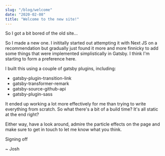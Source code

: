 ```yaml
---
slug: "/blog/welcome"
date: "2020-02-08"
title: "Welcome to the new site!"
---
```


So I got a bit bored of the old site...

So I made a new one. I inititally started out attempting it with Next JS on a recommendation but gradually just found it more and more finnicky to add some things that were implemented simplistically in Gatsby. I think I'm starting to form a preference here.

I built this using a couple of gatsby plugins, including:

- gatsby-plugin-transition-link
- gatsby-transformer-remark
- gatsby-source-github-api
- gatsby-plugin-sass

It ended up working a lot more effectively for me than trying to write everything from scratch. So what there's a bit of a build time? It's all static at the end right?

Either way, have a look around, admire the particle effects on the page and make sure to get in touch to let me know what you think.

Signing off

~ Josh
